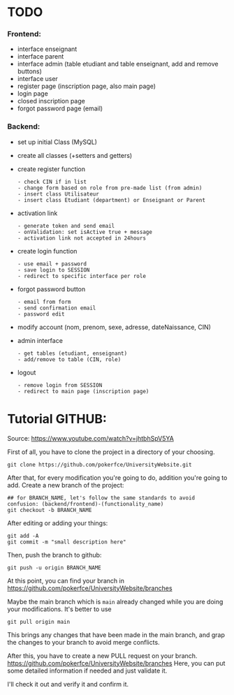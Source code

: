 
# TODO


### Frontend:
- interface enseignant
- interface parent
- interface admin (table etudiant and table enseignant, add and remove buttons)
- interface user
- register page (inscription page, also main page)
- login page
- closed inscription page
- forgot password page (email)

### Backend:

- set up initial Class (MySQL)
- create all classes (+setters and getters)

- create register function 
  ```http
  - check CIN if in list
  - change form based on role from pre-made list (from admin)
  - insert class Utilisateur 
  - insert class Etudiant (department) or Enseignant or Parent
  ```

- activation link
  ```http
  - generate token and send email
  - onValidation: set isActive true + message
  - activation link not accepted in 24hours
  ```

- create login function 
  ```http
  - use email + password
  - save login to SESSION
  - redirect to specific interface per role
  ```

- forgot password button 
  ```http
  - email from form
  - send confirmation email
  - password edit
  ```

- modify account (nom, prenom, sexe, adresse, dateNaissance, CIN) 

- admin interface
  ```http
  - get tables (etudiant, enseignant)
  - add/remove to table (CIN, role)
  ```

- logout 
  ```http
  - remove login from SESSION
  - redirect to main page (inscription page)
  ```


# Tutorial GITHUB:
Source: https://www.youtube.com/watch?v=jhtbhSpV5YA

First of all, you have to clone the project in a directory of your choosing.

  ```http
  git clone https://github.com/pokerfce/UniversityWebsite.git
  ```

After that, for every modification you're going to do, addition you're going to add. Create a new branch of the project:
  ```http
  ## for BRANCH_NAME, let's follow the same standards to avoid confusion: (backend/frontend)-(functionality_name)
  git checkout -b BRANCH_NAME 
  ```


After editing or adding your things:
  ```http
  git add -A
  git commit -m "small description here"
  ```

Then, push the branch to github:
  ```http
  git push -u origin BRANCH_NAME
  ```

At this point, you can find your branch in https://github.com/pokerfce/UniversityWebsite/branches

Maybe the main branch which is   ``` main ``` already changed while you are doing your modifications. It's better to use
  ```http
  git pull origin main
  ```
This brings any changes that have been made in the main branch, and grap the changes to your branch to avoid merge conflicts.

After this, you have to create a new PULL request on your branch. https://github.com/pokerfce/UniversityWebsite/branches
Here, you can put some detailed information if needed and just validate it.

I'll check it out and verify it and confirm it.

